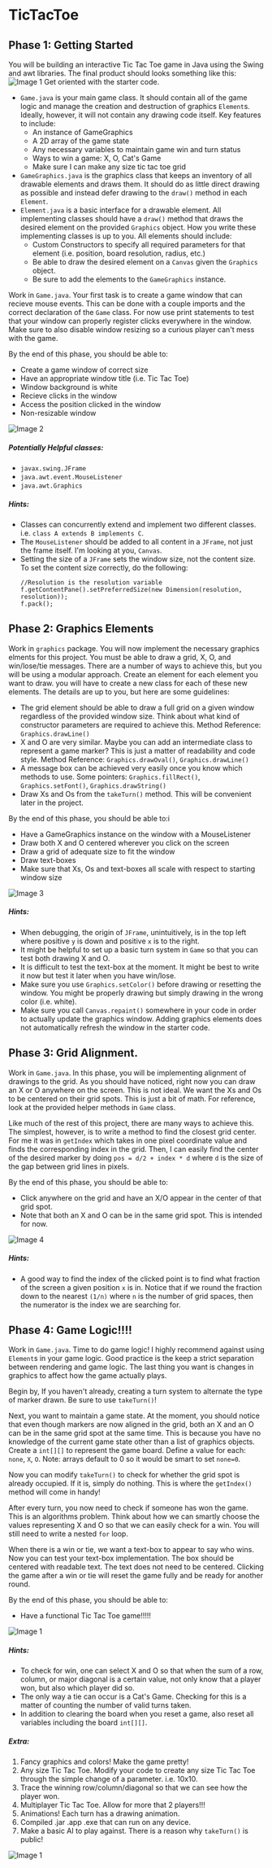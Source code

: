 # TicTacToe
## Phase 1: Getting Started
You will be building an interactive Tic Tac Toe game in Java using the Swing and awt libraries. The final product should looks something like this:
![Image 1](images/1.png)
Get oriented with the starter code.
* `Game.java` is your main game class. It should contain all of the game logic and manage the creation and destruction of graphics `Element`s. Ideally, however, it will not contain any drawing code itself. Key features to include:
    - An instance of GameGraphics
    - A 2D array of the game state
    - Any necessary variables to maintain game win and turn status
    - Ways to win a game: X, O, Cat's Game
    - Make sure I can make any size tic tac toe grid
* `GameGraphics.java` is the graphics class that keeps an inventory of all drawable elements and draws them. It should do as little direct drawing as possible and instead defer drawing to the  `draw()` method in each `Element`.
* `Element.java` is a basic interface for a drawable element. All implementing classes should have a `draw()` method that draws the desired element on the provided `Graphics` object. How you write these implementing classes is up to you. All elements should include:
    - Custom Constructors to specify all required parameters for that element (i.e. position, board resolution, radius, etc.)
    - Be able to draw the desired element on a `Canvas` given the `Graphics` object.
    - Be sure to add the elements to the `GameGraphics` instance.

Work in `Game.java`. Your first task is to create a game window that can recieve mouse events. This can be done with a couple imports and the correct declaration of the `Game` class. For now use print statements to test that your window can properly register clicks everywhere in the window. Make sure to also disable window resizing so a curious player can't mess with the game.

By the end of this phase, you should be able to:
* Create a game window of correct size
* Have an appropriate window title (i.e. Tic Tac Toe)
* Window background is white
* Recieve clicks in the window
* Access the position clicked in the window
* Non-resizable window

![Image 2](images/2.png)

##### Potentially Helpful classes:
- `javax.swing.JFrame`
- `java.awt.event.MouseListener`
- `java.awt.Graphics`

##### Hints:
- Classes can concurrently extend and implement two different classes. i.e. `class A extends B implements C`.
- The `MouseListener` should be added to all content in a `JFrame`, not just the frame itself. I'm looking at you, `Canvas`.
- Setting the size of a `JFrame` sets the window size, not the content size. To set the content size correctly, do the following:
    ```
    //Resolution is the resolution variable
    f.getContentPane().setPreferredSize(new Dimension(resolution, resolution));
    f.pack();
    ```


## Phase 2: Graphics Elements
Work in `graphics` package. You will now implement the necessary graphics elments for this project. You must be able to draw a grid, X, O, and win/lose/tie messages. There are a number of ways to achieve this, but you will be using a modular approach. Create an element for each element you want to draw. you will have to create a new class for each of these new elements. The details are up to you, but here are some guidelines:
* The grid element should be able to draw a full grid on a given window regardless of the provided window size. Think about what kind of constructor parameters are required to achieve this. Method Reference: `Graphics.drawLine()`
* X and O are very similar. Maybe you can add an intermediate class to represent a game marker? This is just a matter of readability and code style. Method Reference: `Graphics.drawOval()`, `Graphics.drawLine()`
* A message box can be achieved very easily once you know which methods to use. Some pointers: `Graphics.fillRect()`, `Graphics.setFont()`, `Graphics.drawString()`
* Draw Xs and Os from the `takeTurn()` method. This will be convenient later in the project.


By the end of this phase, you should be able to:i
- Have a GameGraphics instance on the window with a MouseListener
- Draw both X and O centered wherever you click on the screen
- Draw a grid of adequate size to fit the window
- Draw text-boxes
- Make sure that Xs, Os and text-boxes all scale with respect to starting window size

![Image 3](images/3.png)

##### Hints:
- When debugging, the origin of `JFrame`, unintuitively, is in the top left where positive `y` is down and positive `x` is to the right.
- It might be helpful to set up a basic turn system in `Game` so that you can test both drawing X and O.
- It is difficult to test the text-box at the moment. It might be best to write it now but test it later when you have win/lose.
- Make sure you use `Graphics.setColor()` before drawing or resetting the window. You might be properly drawing but simply drawing in the wrong color (i.e. white).
- Make sure you call `Canvas.repaint()` somewhere in your code in order to actually update the graphics window. Adding graphics elements does not automatically refresh the window in the starter code.

## Phase 3: Grid Alignment.
Work in `Game.java`. In this phase, you will be implementing alignment of drawings to the grid. As you should have noticed, right now you can draw an X or O anywhere on the screen. This is not ideal. We want the Xs and Os to be centered on their grid spots. This is just a bit of math. For reference, look at the provided helper methods in `Game` class.

Like much of the rest of this project, there are many ways to achieve this. The simplest, however, is to write a method to find the closest grid center. For me it was in `getIndex` which takes in one pixel coordinate value and finds the corresponding index in the grid. Then, I can easily find the center of the desired marker by doing `pos = d/2 + index * d` where `d` is the size of the gap between grid lines in pixels.

By the end of this phase, you should be able to:
- Click anywhere on the grid and have an X/O appear in the center of that grid spot.
- Note that both an X and O can be in the same grid spot. This is intended for now.

![Image 4](images/4.png)

##### Hints:
- A good way to find the index of the clicked point is to find what fraction of the screen a given position `x` is in. Notice that if we round the fraction down to the nearest `(1/n)` where `n` is the number of grid spaces, then the numerator is the index we are searching for.

## Phase 4: Game Logic!!!!
Work in `Game.java`. Time to do game logic! I highly recommend against using `Element`s in your game logic. Good practice is the keep a strict separation between rendering and game logic. The last thing you want is changes in graphics to affect how the game actually plays.

Begin by, If you haven't already, creating a turn system to alternate the type of marker drawn. Be sure to use `takeTurn()`!

Next, you want to maintain a game state. At the moment, you should notice that even though markers are now aligned in the grid, both an X and an O can be in the same grid spot at the same time. This is because you have no knowledge of the current game state other than a list of graphics objects. Create a `int[][]` to represent the game board. Define a value for each: `none`, `X`, `O`. Note: arrays default to 0 so it would be smart to set `none=0`.

Now you can modify `takeTurn()` to check for whether the grid spot is already occupied. If it is, simply do nothing. This is where the `getIndex()` method will come in handy!

After every turn, you now need to check if someone has won the game. This is an algorithms problem. Think about how we can smartly choose the values representing X and O so that we can easily check for a win. You will still need to write a nested `for` loop.

When there is a win or tie, we want a text-box to appear to say who wins. Now you can test your text-box implementation. The box should be centered with readable text. The text does not need to be centered. Clicking the game after a win or tie will reset the game fully and be ready for another round.

By the end of this phase, you should be able to:
- Have a functional Tic Tac Toe game!!!!!

![Image 1](images/1.png)

##### Hints:
- To check for win, one can select X and O so that when the sum of a row, column, or major diagonal is a certain value, not only know that a player won, but also which player did so.
- The only way a tie can occur is a Cat's Game. Checking for this is a matter of counting the number of valid turns taken.
- In addition to clearing the board when you reset a game, also reset all variables including the board `int[][]`.


##### Extra:
1. Fancy graphics and colors! Make the game pretty!
2. Any size Tic Tac Toe. Modify your code to create any size Tic Tac Toe through the simple change of a parameter. i.e. 10x10.
3. Trace the winning row/column/diagonal so that we can see how the player won.
4. Multiplayer Tic Tac Toe. Allow for more that 2 players!!!
5. Animations! Each turn has a drawing animation.
6. Compiled .jar .app .exe that can run on any device.
7. Make a basic AI to play against. There is a reason why `takeTurn()` is public!

![Image 1](images/5.png)
